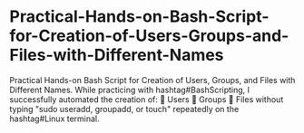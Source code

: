# Practical-Hands-on-Bash-Script-for-Creation-of-Users-Groups-and-Files-with-Different-Names
Practical Hands-on Bash Script for Creation of Users, Groups, and Files with Different Names. While practicing with hashtag#BashScripting, I successfully automated the creation of:  🔶 Users 🔶 Groups  🔶 Files  without typing "sudo useradd, groupadd, or touch" repeatedly on the hashtag#Linux terminal.
